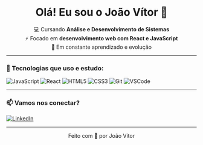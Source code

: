 <h1 align="center">Olá! Eu sou o João Vítor 👋</h1>

<p align="center">
  💻 Cursando <strong>Análise e Desenvolvimento de Sistemas</strong> <br>
  ⚡ Focado em <strong>desenvolvimento web com React e JavaScript</strong> <br>
  🌱 Em constante aprendizado e evolução
</p>

---

### 🚀 Tecnologias que uso e estudo:

![JavaScript](https://img.shields.io/badge/-JavaScript-F7DF1E?style=flat&logo=javascript&logoColor=black)
![React](https://img.shields.io/badge/-React-20232A?style=flat&logo=react&logoColor=61DAFB)
![HTML5](https://img.shields.io/badge/-HTML5-E34F26?style=flat&logo=html5&logoColor=white)
![CSS3](https://img.shields.io/badge/-CSS3-1572B6?style=flat&logo=css3&logoColor=white)
![Git](https://img.shields.io/badge/-Git-F05032?style=flat&logo=git&logoColor=white)
![VSCode](https://img.shields.io/badge/-VSCode-007ACC?style=flat&logo=visual-studio-code&logoColor=white)

---

### 📫 Vamos nos conectar?

[![LinkedIn](https://img.shields.io/badge/-LinkedIn-blue?style=flat&logo=linkedin&logoColor=white)](https://www.linkedin.com/in/jo%C3%A3o-v%C3%ADtor-santos-97bb06217/)

---

<p align="center">
  Feito com 💙 por João Vítor
</p>
